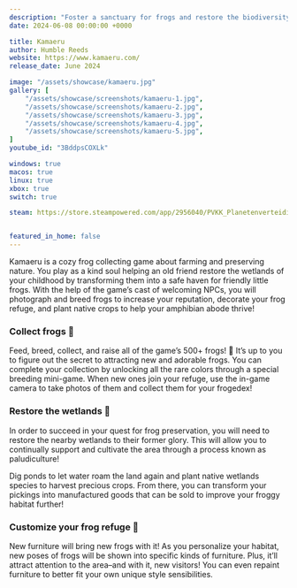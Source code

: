 ```yaml
---
description: "Foster a sanctuary for frogs and restore the biodiversity of the wetlands in Kamaeru, a cozy frog collecting game, where you take pictures of frogs, play mini-games and decorate your habitat. Hop right to it!"
date: 2024-06-08 00:00:00 +0000

title: Kamaeru
author: Humble Reeds
website: https://www.kamaeru.com/
release_date: June 2024

image: "/assets/showcase/kamaeru.jpg"
gallery: [
	"/assets/showcase/screenshots/kamaeru-1.jpg",
	"/assets/showcase/screenshots/kamaeru-2.jpg",
	"/assets/showcase/screenshots/kamaeru-3.jpg",
	"/assets/showcase/screenshots/kamaeru-4.jpg",
	"/assets/showcase/screenshots/kamaeru-5.jpg",
]
youtube_id: "3BddpsCOXLk"

windows: true
macos: true
linux: true
xbox: true
switch: true

steam: https://store.steampowered.com/app/2956040/PVKK_Planetenverteidigungskanonenkommandant/


featured_in_home: false
---
```


Kamaeru is a cozy frog collecting game about farming and preserving nature. You play as a kind soul helping an old friend restore the wetlands of your childhood by transforming them into a safe haven for friendly little frogs. With the help of the game’s cast of welcoming NPCs, you will photograph and breed frogs to increase your reputation, decorate your frog refuge, and plant native crops to help your amphibian abode thrive!

### Collect frogs 🐸
Feed, breed, collect, and raise all of the game’s 500+ frogs! 🐸 It’s up to you to figure out the secret to attracting new and adorable frogs. You can complete your collection by unlocking all the rare colors through a special breeding mini-game. When new ones join your refuge, use the in-game camera to take photos of them and collect them for your frogedex! 

### Restore the wetlands 🌾
In order to succeed in your quest for frog preservation, you will need to restore the nearby wetlands to their former glory. This will allow you to continually support and cultivate the area through a process known as paludiculture!

Dig ponds to let water roam the land again and plant native wetlands species to harvest precious crops. From there, you can transform your pickings into manufactured goods that can be sold to improve your froggy habitat further!

### Customize your frog refuge 🎨
New furniture will bring new frogs with it! As you personalize your habitat, new poses of frogs will be shown into specific kinds of furniture. Plus, it’ll attract attention to the area–and with it, new visitors! You can even repaint furniture to better fit your own unique style sensibilities. 